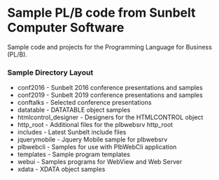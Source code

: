 # Sample PL/B code from Sunbelt Computer Software

Sample code and projects for the Programming Language for Business (PL/B).

### Sample Directory Layout
* conf2016     - Sunbelt 2016 conference presentations and samples
* conf2019     - Sunbelt 2019 conference presentations and samples
* conftalks    - Selected conference presentations
* datatable    - DATATABLE object samples
* htmlcontrol_designer - Designers for the HTMLCONTROL object
* http_root    - Additional files for the plbwebsrv http_root
* includes     - Latest Sunbelt include files
* jquerymobile - Jquery Mobile sample for plbwebsrv
* plbwebcli    - Samples for use with PlbWebCli application
* templates    - Sample program templates 
* webui        - Samples programs for WebView and Web Server
* xdata        - XDATA object samples 
